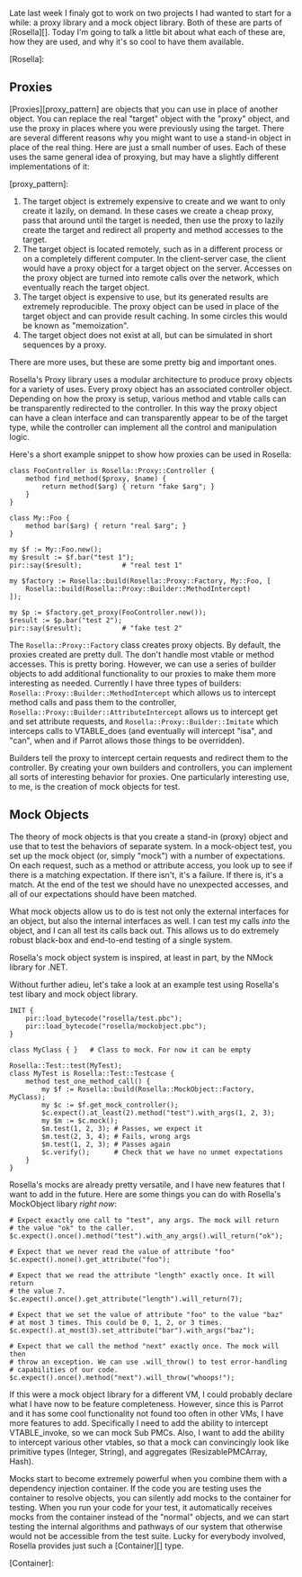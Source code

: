 Late last week I finaly got to work on two projects I had wanted to start for
a while: a proxy library and a mock object library. Both of these are parts of
[Rosella][]. Today I'm going to talk a little bit about what each of these
are, how they are used, and why it's so cool to have them available.

[Rosella]:

## Proxies

[Proxies][proxy_pattern] are objects that you can use in place of another
object. You can replace the real "target" object with the "proxy" object, and
use the proxy in places where you were previously using the target. There are
several different reasons why you might want to use a stand-in object in place
of the real thing. Here are just a small number of uses. Each of these uses
the same general idea of proxying, but may have a slightly different
implementations of it:

[proxy_pattern]:

1. The target object is extremely expensive to create and we want to only
   create it lazily, on demand. In these cases we create a cheap proxy, pass
   that around until the target is needed, then use the proxy to lazily create
   the target and redirect all property and method accesses to the target.
2. The target object is located remotely, such as in a different process or
   on a completely different computer. In the client-server case, the client
   would have a proxy object for a target object on the server. Accesses on
   the proxy object are turned into remote calls over the network, which
   eventually reach the target object.
3. The target object is expensive to use, but its generated results are
   extremely reproducible. The proxy object can be used in place of the target
   object and can provide result caching. In some circles this would be known
   as "memoization".
4. The target object does not exist at all, but can be simulated in short
   sequences by a proxy.

There are more uses, but these are some pretty big and important ones.

Rosella's Proxy library uses a modular architecture to produce proxy objects
for a variety of uses. Every proxy object has an associated controller object.
Depending on how the proxy is setup, various method and vtable calls can be
transparently redirected to the controller. In this way the proxy object can
have a clean interface and can transparently appear to be of the target type,
while the controller can implement all the control and manipulation logic.

Here's a short example snippet to show how proxies can be used in Rosella:

    class FooController is Rosella::Proxy::Controller {
        method find_method($proxy, $name) {
            return method($arg) { return "fake $arg"; }
        }
    }

    class My::Foo {
        method bar($arg) { return "real $arg"; }
    }

    my $f := My::Foo.new();
    my $result := $f.bar("test 1");
    pir::say($result);          # "real test 1"

    my $factory := Rosella::build(Rosella::Proxy::Factory, My::Foo, [
        Rosella::build(Rosella::Proxy::Builder::MethodIntercept)
    ]);

    my $p := $factory.get_proxy(FooController.new());
    $result := $p.bar("test 2");
    pir::say($result);          # "fake test 2"

The `Rosella::Proxy::Factory` class creates proxy objects. By default, the
proxies created are pretty dull. The don't handle most vtable or method
accesses. This is pretty boring. However, we can use a series of builder
objects to add additional functionality to our proxies to make them more
interesting as needed. Currently I have three types of builders:
`Rosella::Proxy::Builder::MethodIntercept` which allows us to intercept
method calls and pass them to the controller,
`Rosella::Proxy::Builder::AttributeIntercept` allows us to intercept get and
set attribute requests, and `Rosella::Proxy::Builder::Imitate` which
interceps calls to VTABLE_does (and eventually will intercept "isa", and
"can", when and if Parrot allows those things to be overridden).

Builders tell the proxy to intercept certain requests and redirect them to the
controller. By creating your own builders and controllers, you can implement
all sorts of interesting behavior for proxies. One particularly interesting
use, to me, is the creation of mock objects for test.

## Mock Objects

The theory of mock objects is that you create a stand-in (proxy) object and
use that to test the behaviors of separate system. In a mock-object test, you
set up the mock object (or, simply "mock") with a number of expectations. On
each request, such as a method or attribute access, you look up to see if
there is a matching expectation. If there isn't, it's a failure. If there is,
it's a match. At the end of the test we should have no unexpected accesses,
and all of our expectations should have been matched.

What mock objects allow us to do is test not only the external interfaces for
an object, but also the internal interfaces as well. I can test my calls
*into* the object, and I can all test its calls back out. This allows us to
do extremely robust black-box and end-to-end testing of a single system.

Rosella's mock object system is inspired, at least in part, by the NMock
library for .NET.

Without further adieu, let's take a look at an example test using Rosella's
test libary and mock object library.

    INIT {
        pir::load_bytecode("rosella/test.pbc");
        pir::load_bytecode("rosella/mockobject.pbc");
    }

    class MyClass { }   # Class to mock. For now it can be empty

    Rosella::Test::test(MyTest);
    class MyTest is Rosella::Test::Testcase {
        method test_one_method_call() {
            my $f := Rosella::build(Rosella::MockObject::Factory, MyClass);
            my $c := $f.get_mock_controller();
            $c.expect().at_least(2).method("test").with_args(1, 2, 3);
            my $m := $c.mock();
            $m.test(1, 2, 3); # Passes, we expect it
            $m.test(2, 3, 4); # Fails, wrong args
            $m.test(1, 2, 3); # Passes again
            $c.verify();      # Check that we have no unmet expectations
        }
    }

Rosella's mocks are already pretty versatile, and I have new features that I
want to add in the future. Here are some things you can do with Rosella's
MockObject libary *right now*:

    # Expect exactly one call to "test", any args. The mock will return
    # the value "ok" to the caller.
    $c.expect().once().method("test").with_any_args().will_return("ok");

    # Expect that we never read the value of attribute "foo"
    $c.expect().none().get_attribute("foo");

    # Expect that we read the attribute "length" exactly once. It will return
    # the value 7.
    $c.expect().once().get_attribute("length").will_return(7);

    # Expect that we set the value of attribute "foo" to the value "baz"
    # at most 3 times. This could be 0, 1, 2, or 3 times.
    $c.expect().at_most(3).set_attribute("bar").with_args("baz");

    # Expect that we call the method "next" exactly once. The mock will then
    # throw an exception. We can use .will_throw() to test error-handling
    # capabilities of our code.
    $c.expect().once().method("next").will_throw("whoops!");

If this were a mock object library for a different VM, I could probably
declare what I have now to be feature completeness. However, since this is
Parrot and it has some cool functionality not found too often in other VMs,
I have more features to add. Specifically I need to add the ability to
intercept VTABLE_invoke, so we can mock Sub PMCs. Also, I want to add the
ability to intercept various other vtables, so that a mock can convincingly
look like primitive types (Integer, String), and aggregates
(ResizablePMCArray, Hash).

Mocks start to become extremely powerful when you combine them with a
dependency injection container. If the code you are testing uses the container
to resolve objects, you can silently add mocks to the container for testing.
When you run your code for your test, it automatically receives mocks from
the container instead of the "normal" objects, and we can start testing the
internal algorithms and pathways of our system that otherwise would not be
accessible from the test suite. Lucky for everybody involved, Rosella provides
just such a [Container][] type.

[Container]:
